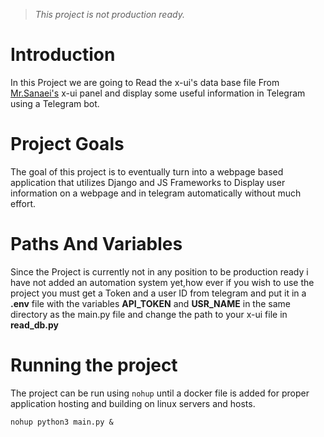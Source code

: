 
>*This project is not production ready.*

# Introduction
In this Project we are going to Read the x-ui's data base file From [Mr.Sanaei's](https://github.com/MHSanaei/3x-ui) x-ui panel and display some useful information in Telegram using a Telegram bot.
# Project Goals
The goal of this project is to eventually turn into a webpage based application that utilizes Django and JS Frameworks to Display user information on a webpage and in telegram automatically without much effort.

# Paths And Variables
Since the Project is currently not in any position to be production ready i have not added an automation system yet,how ever if you wish to use the project you must get a Token and a user ID from telegram and put it in a **.env** file with the variables **API_TOKEN** and **USR_NAME** in the same directory as the main.py file and change the path to your x-ui file in **read_db.py**

# Running the project
The project can be run using `nohup` until a docker file is added for proper application hosting and building on linux servers and hosts.

`nohup python3 main.py &`

